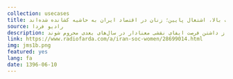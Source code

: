 ```yaml
---
collection: usecases
title: تحصیلات بالا، اشتغال پایین؛ زنان در اقتصاد ایران به حاشیه کشانده شده‌اند
source: رادیو فردا
description: زنان ایرانی چه از منظر آموزش و چه از نظر شغلی عمدتا به حاشیه رانده شده‌اند. در مدارس، دختران در بسیاری از مناطق روستایی و مناطق محروم اقتصادی مورد تبعیض قرار می‌گیرند و مجبور می‌شوند در سنین پایین ترک تحصیل کنند. این امر باعث می‌شود که از داشتن فرصت ایفای نقشی معنادار در سال‌های بعدی محروم شوند.
link: https://www.radiofarda.com/a/iran-soc-women/28699014.html
img: jms1b.png
featured: yes
lang: fa
date: 1396-06-10
---
```

